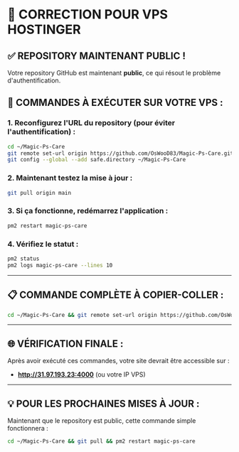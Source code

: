# 🔧 CORRECTION POUR VPS HOSTINGER

## ✅ REPOSITORY MAINTENANT PUBLIC !

Votre repository GitHub est maintenant **public**, ce qui résout le problème d'authentification.

## 🚀 COMMANDES À EXÉCUTER SUR VOTRE VPS :

### 1. Reconfigurez l'URL du repository (pour éviter l'authentification) :

```bash
cd ~/Magic-Ps-Care
git remote set-url origin https://github.com/OsWooD83/Magic-Ps-Care.git
git config --global --add safe.directory ~/Magic-Ps-Care
```

### 2. Maintenant testez la mise à jour :

```bash
git pull origin main
```

### 3. Si ça fonctionne, redémarrez l'application :

```bash
pm2 restart magic-ps-care
```

### 4. Vérifiez le statut :

```bash
pm2 status
pm2 logs magic-ps-care --lines 10
```

---

## 📋 COMMANDE COMPLÈTE À COPIER-COLLER :

```bash
cd ~/Magic-Ps-Care && git remote set-url origin https://github.com/OsWooD83/Magic-Ps-Care.git && git config --global --add safe.directory ~/Magic-Ps-Care && git pull origin main && pm2 restart magic-ps-care && echo "✅ Mise à jour terminée !" && pm2 status
```

---

## 🌐 VÉRIFICATION FINALE :

Après avoir exécuté ces commandes, votre site devrait être accessible sur :
- **http://31.97.193.23:4000** (ou votre IP VPS)

---

## 💡 POUR LES PROCHAINES MISES À JOUR :

Maintenant que le repository est public, cette commande simple fonctionnera :

```bash
cd ~/Magic-Ps-Care && git pull && pm2 restart magic-ps-care
```
